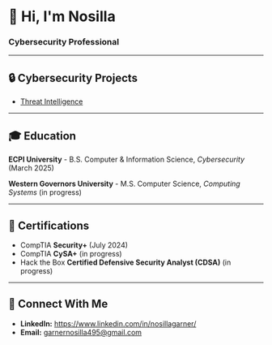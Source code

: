 # 👋 Hi, I'm Nosilla 


### Cybersecurity Professional

---

## 🔒 Cybersecurity Projects 
- [Threat Intelligence](https://github.com/nos49/Threat-Intelligence-Projects)


---

## 🎓 Education
**ECPI University** - B.S. Computer & Information Science, *Cybersecurity* (March 2025)

**Western Governors University** - M.S. Computer Science, *Computing Systems* (in progress)

---

## 📜 Certifications
- CompTIA **Security+** (July 2024)
- CompTIA **CySA+** (in progress)
- Hack the Box **Certified Defensive Security Analyst (CDSA)** (in progress)

---

## 📱 Connect With Me
- **LinkedIn:** https://www.linkedin.com/in/nosillagarner/
- **Email:** garnernosilla495@gmail.com

